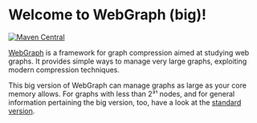 # Welcome to WebGraph (big)!

[![Maven Central](https://img.shields.io/maven-central/v/it.unimi.dsi/webgraph-big.svg?label=Maven%20Central)](https://search.maven.org/search?q=g:%22it.unimi.dsi%22%20AND%20a:%22webgraph-big%22)

[WebGraph](http://webgraph.di.unimi.it/) is a framework for graph
compression aimed at studying web graphs. It provides simple ways to
manage very large graphs, exploiting modern compression techniques.

This big version of WebGraph can manage graphs as large as your core
memory allows. For graphs with less than 2³¹ nodes, and for general
information pertaining the big version, too, have a look at the [standard
version](https://github.com/vigna/webgraph).
